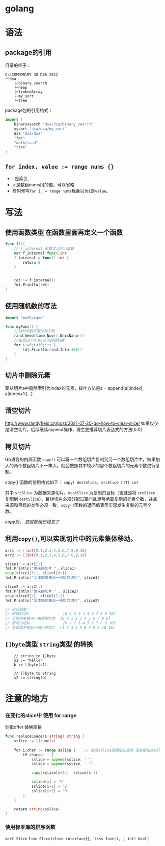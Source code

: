 # golang



# 语法

## **package的引用** 

目录的样子： 
``` 
C:\COMMON\MY GO DSA 2022
└─dsa
    ├─binary_search
    ├─heap
    ├─linkedArray
    ├─my_sort
    └─tree
```
package包的引用格式：
```go
import (
	binarysearch "dsa/dsa/binary_search"
	mysort "dsa/dsa/my_sort"
	dsa "dsa/dsa"
	"fmt"
	"math/rand"
	"time"
)
```


## `for index, value := range nums {}`

- i 是索引,
- v 是数组nums[i]的值，可以省略
- 有时候写`for i := range nums`我会以为`i`是`value`。


# 写法
## 使用函数类型 在函数里面再定义一个函数
```go
func f(){
    // f_internal 是要定义的小函数
	var f_internal func()int
	f_internal = func() int {
		return 0
	}


	ret := f_internal()
	fmt.Println(ret)
}
```


## 使用随机数的写法
```go
import "math/rand"

func myFunc() {
    //将时间戳设置成种子数
    rand.Seed(time.Now().UnixNano())
    //生成10个0-99之间的随机数
    for i:=0;i<10;i++ {
        fmt.Println(rand.Intn(100))
    }
}
```


## 切片中删除元素
要从切片a中删除索引为index的元素，操作方法是a = append(a[:index], a[index+1:]...)

## 清空切片
http://www.randyfield.cn/post/2021-07-20-go-how-to-clear-slice/
如果仅仅是清空切片，后续继续append操作，博主更推荐切片表达式的方法[0:0] 

## 拷贝切片
Go语言的内置函数 `copy()` 可以将一个数组切片复制到另一个数组切片中，如果加入的两个数组切片不一样大，就会按照其中较小的那个数组切片的元素个数进行复制。

copy() 函数的使用格式如下：
`copy( destSlice, srcSlice []T) int`

其中 `srcSlice` 为数据来源切片，`destSlice` 为复制的目标（也就是将 `srcSlice` 复制到 `destSlice`），目标切片必须分配过空间且足够承载复制的元素个数，并且来源和目标的类型必须一致，`copy()`函数的返回值表示实际发生复制的元素个数。

*copy后， 底层数组已经变了*

## 利用`copy()`,可以实现切片中的元素集体移动。
```go 
arr1 := []int{0,1,2,3,4,5,6,7,8,9,10}
arr2 := []int{0,1,2,3,4,5,6,7,8,9,10}

slice1 := arr1[:]
fmt.Println("原来的切片 ", slice1)
copy(slice1[1:], slice1[0:])
fmt.Println("全体向右移动一格后的切片", slice1)

slice2 := arr2[:]
fmt.Println("原来的切片 " , slice2)
copy(slice2[:], slice2[1:])
fmt.Println("全体向左移动一格后的切片", slice2)

// 运行结果：
// 原来的切片               [0 1 2 3 4 5 6 7 8 9 10]
// 全体向右移动一格后的切片  [0 0 1 2 3 4 5 6 7 8 9]
// 原来的切片               [0 1 2 3 4 5 6 7 8 9 10]
// 全体向左移动一格后的切片  [1 2 3 4 5 6 7 8 9 10 10]

```



## `[]byte`类型 `string`类型 的转换

```golang
    // string to []byte
    s1 := "hello"
    b := []byte(s1)

    // []byte to string
    s2 := string(b)
```

# 注意的地方

### 在变化的slice中 使用 for range
剑指offer 替换空格   
```go
func replaceSpace(s string) string {
    sslice := []rune(s) 
    
    for i,char := range sslice {    // 此处sslice是固定长度的 是初始化的sslice 一旦i超出初始长度就会退出
        if char==' ' {
            sslice = append(sslice, ' ') 
            sslice = append(sslice, ' ')

            copy(sslice[i+2:], sslice[i:])

            sslice[i] = '%'
            sslice[i+1] = '2'
            sslice[i+2] = '0'
        }
    }

    return string(sslice)
}
```






### 使用标准库的排序函数

`sort.Slice`
`func Slice(slice interface{}, less func(i, j int) bool)`


